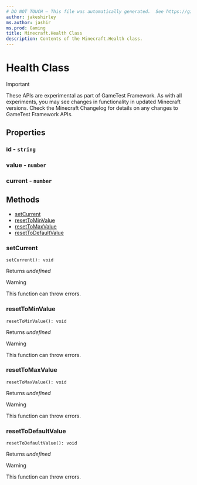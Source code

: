 ```yaml
---
# DO NOT TOUCH — This file was automatically generated.  See https://github.com/Mojang/MinecraftScriptingApiDocsGenerator to modify descriptions, examples, etc.
author: jakeshirley
ms.author: jashir
ms.prod: Gaming
title: Minecraft.Health Class
description: Contents of the Minecraft.Health class.
---
```

# Health Class
>[!IMPORTANT]
>These APIs are experimental as part of GameTest Framework. As with all experiments, you may see changes in functionality in updated Minecraft versions. Check the Minecraft Changelog for details on any changes to GameTest Framework APIs.
## Properties
### **id** - `string`



### **value** - `number`



### **current** - `number`




## Methods
- [setCurrent](#setcurrent)
- [resetToMinValue](#resettominvalue)
- [resetToMaxValue](#resettomaxvalue)
- [resetToDefaultValue](#resettodefaultvalue)
  
### **setCurrent**
`
setCurrent(): void
`


Returns *undefined*

> [!WARNING]
> This function can throw errors.

### **resetToMinValue**
`
resetToMinValue(): void
`


Returns *undefined*

> [!WARNING]
> This function can throw errors.

### **resetToMaxValue**
`
resetToMaxValue(): void
`


Returns *undefined*

> [!WARNING]
> This function can throw errors.

### **resetToDefaultValue**
`
resetToDefaultValue(): void
`


Returns *undefined*

> [!WARNING]
> This function can throw errors.

